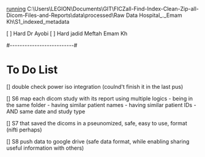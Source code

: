 [running](<e:/Data/Big Pancreas (CT, EUS)/Raw Data Hospital/Emam Kh>) 
    C:\Users\LEGION\Documents\GIT\FICZall-Find-Index-Clean-Zip-all-Dicom-Files-and-Reports\data\processed\Raw Data Hospital_._Emam Kh\S1_indexed_metadata
[ ](<e:/Data/Big Pancreas (CT, EUS)/Raw Data Hospital/Taleghani>)
[ ](<e:/Data/Big Pancreas (CT, EUS)/Raw Data Hospital/Behbod Clinic>) 
[ ](<e:/Data/Big Pancreas (CT, EUS)/Raw Data Hospital/Guilan>) 
[ ](<e:/Data/Big Pancreas (CT, EUS)/Raw Data Hospital/Emam H>) 
[ ](<e:/Data/Big Pancreas (CT, EUS)/Raw Data Hospital/Dr Radmard>) 
[ ](<e:/Data/Big Pancreas (CT, EUS)/Raw Data Hospital/Shiraz>) 
[ ](<e:/Data/Big Pancreas (CT, EUS)/Raw Data Hospital/Milad>) 
[ ](<e:/Data/Big Pancreas (CT, EUS)/Raw Data Hospital/Firoozgar>) 
[ ](<e:/Data/Big Pancreas (CT, EUS)/Raw Data Hospital 2024/Dr Ayobi>)
[ ](<e:/Data/Big Pancreas (CT, EUS)/Raw Data Hospital 2024/EmamKhomeini>)
[ ](<e:/Data/Big Pancreas (CT, EUS)/Raw Data Hospital 2024/firozgar>)
[ ](<e:/Data/Big Pancreas (CT, EUS)/Raw Data Hospital 2024/Guilan>)
[ ](<e:/Data/Big Pancreas (CT, EUS)/Raw Data Hospital 2024/rasol akram>)
[ ](<e:/Data/Big Pancreas (CT, EUS)/Raw Data Hospital 2024/Taleghani>)

[ ] Hard Dr Ayobi
[ ] Hard jadid Meftah Emam Kh  




#--------------------------#
# To Do List

[] double check power iso integration (coulnd't finish it in the last pus)

[] S6 map each dicom study with its report using multiple logics
    - being in the same folder
    - having similar patient names
    - having similar patient IDs
    - AND same date and study type

[] S7 that saved the dicoms in a pseunomized, safe, easy to use, format (nifti perhaps)

[] S8 push data to google drive (safe data format, while enabling sharing useful information with others)
